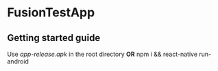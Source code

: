 # FusionTestApp
## Getting started guide
Use *app-release.apk* in the root directory
**OR**
  npm i && react-native run-android

